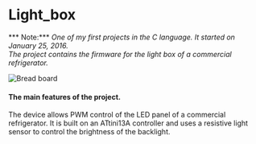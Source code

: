 # Light_box
*** Note:*** *One of my first projects in the C language.
It started on January 25, 2016.  
The project contains the firmware for the light box of a commercial refrigerator.*  

![Bread board](/Images/bread_board.jpg "Bread board")

#### The main features of the project.  
The device allows PWM control of the LED panel of a commercial refrigerator. It is built on an ATtini13A controller and uses a resistive light sensor to control the brightness of the backlight.

